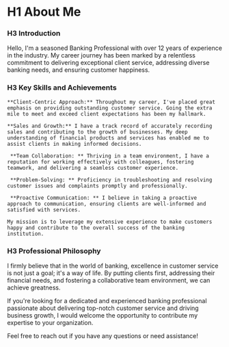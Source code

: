 # H1 About Me 

### H3 Introduction 

Hello, I'm a seasoned Banking Professional with over 12 years of experience in the industry. My career journey has been marked by a relentless commitment to delivering exceptional client service, addressing diverse banking needs, and ensuring customer happiness.

### H3 Key Skills and Achievements

    **Client-Centric Approach:** Throughout my career, I've placed great emphasis on providing outstanding customer service. Going the extra mile to meet and exceed client expectations has been my hallmark.

    **Sales and Growth:** I have a track record of accurately recording sales and contributing to the growth of businesses. My deep understanding of financial products and services has enabled me to assist clients in making informed decisions.

     **Team Collaboration: ** Thriving in a team environment, I have a reputation for working effectively with colleagues, fostering teamwork, and delivering a seamless customer experience.

     **Problem-Solving: ** Proficiency in troubleshooting and resolving customer issues and complaints promptly and professionally.

     **Proactive Communication: ** I believe in taking a proactive approach to communication, ensuring clients are well-informed and satisfied with services.

    My mission is to leverage my extensive experience to make customers happy and contribute to the overall success of the banking institution.

### H3 Professional Philosophy

I firmly believe that in the world of banking, excellence in customer service is not just a goal; it's a way of life. By putting clients first, addressing their financial needs, and fostering a collaborative team environment, we can achieve greatness.

If you're looking for a dedicated and experienced banking professional passionate about delivering top-notch customer service and driving business growth, I would welcome the opportunity to contribute my expertise to your organization.

Feel free to reach out if you have any questions or need assistance!
